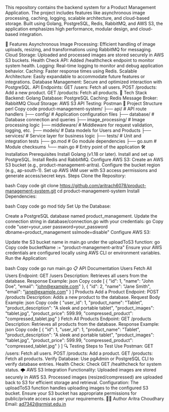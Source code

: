 This repository contains the backend system for a Product Management Application. The project includes features like asynchronous image processing, caching, logging, scalable architecture, and cloud-based storage. Built using Golang, PostgreSQL, Redis, RabbitMQ, and AWS S3, the application emphasizes high performance, modular design, and cloud-based integration.

📜 Features
Asynchronous Image Processing: Efficient handling of image uploads, resizing, and transformations using RabbitMQ for messaging.
Cloud Storage: Uploaded and processed images are stored securely in AWS S3 buckets.
Health Check API: Added /healthcheck endpoint to monitor system health.
Logging: Real-time logging to monitor and debug application behavior.
Caching: Faster response times using Redis.
Scalable Architecture: Easily expandable to accommodate future features or integrations.
Database Management: Secure and optimized interaction with PostgreSQL.
API Endpoints:
GET /users: Fetch all users.
POST /products: Add a new product.
GET /products: Fetch all products.
🚀 Tech Stack
Backend: Golang
Database: PostgreSQL
Caching: Redis
Message Broker: RabbitMQ
Cloud Storage: AWS S3
API Testing: Postman
📂 Project Structure
perl
Copy code
product-management-system/
├── api/                 # API route handlers
├── config/              # Application configuration files
├── database/            # Database connection and queries
├── image_processing/    # Image processing logic
├── middleware/          # Middleware for request validation, logging, etc.
├── models/              # Data models for Users and Products
├── services/            # Service layer for business logic
├── tests/               # Unit and integration tests
├── go.mod               # Go module dependencies
├── go.sum               # Module checksums
└── main.go              # Entry point of the application
🛠️ Installation
Prerequisites
Install Golang (v1.18 or later).
Install and set up PostgreSQL.
Install Redis and RabbitMQ.
Configure AWS S3:
Create an AWS S3 bucket (e.g., product-management-aritra).
Configure the bucket region (e.g., ap-south-1).
Set up AWS IAM user with S3 access permissions and generate access/secret keys.
Steps
Clone the Repository:

bash
Copy code
git clone https://github.com/aritrach6078/product-management-system.git
cd product-management-system
Install Dependencies:

bash
Copy code
go mod tidy
Set Up the Database:

Create a PostgreSQL database named product_management.
Update the connection string in database/connection.go with your credentials:
go
Copy code
"user=your_user password=your_password dbname=product_management sslmode=disable"
Configure AWS S3:

Update the S3 bucket name in main.go under the uploadToS3 function:
go
Copy code
bucketName := "product-management-aritra"
Ensure your AWS credentials are configured locally using AWS CLI or environment variables.
Run the Application:

bash
Copy code
go run main.go
📋 API Documentation
Users
Fetch All Users
Endpoint: GET /users
Description: Retrieves all users from the database.
Response Example:
json
Copy code
[
  {
    "id": 1,
    "name": "John Doe",
    "email": "john@example.com"
  },
  {
    "id": 2,
    "name": "Jane Smith",
    "email": "jane@example.com"
  }
]
Products
Add a Product
Endpoint: POST /products
Description: Adds a new product to the database.
Request Body Example:
json
Copy code
{
  "user_id": 1,
  "product_name": "Tablet",
  "product_description": "A sleek and portable tablet",
  "product_images": "tablet.jpg",
  "product_price": 599.99,
  "compressed_product": "compressed_tablet.jpg"
}
Fetch All Products
Endpoint: GET /products
Description: Retrieves all products from the database.
Response Example:
json
Copy code
[
  {
    "id": 1,
    "user_id": 1,
    "product_name": "Tablet",
    "product_description": "A sleek and portable tablet",
    "product_images": "tablet.jpg",
    "product_price": 599.99,
    "compressed_product": "compressed_tablet.jpg"
  }
]
🔍 Testing
Steps to Test
Use Postman:
GET /users: Fetch all users.
POST /products: Add a product.
GET /products: Fetch all products.
Verify Database:
Use pgAdmin or PostgreSQL CLI to verify database entries.
Health Check:
Check GET /healthcheck for system status.
🌩️ AWS S3 Integration
Functionality:
Uploaded images are stored securely in AWS S3.
Processed images (resized/compressed) are uploaded back to S3 for efficient storage and retrieval.
Configuration:
The uploadToS3 function handles uploading images to the configured S3 bucket.
Ensure your S3 bucket has appropriate permissions for public/private access as per your requirements.
🧑‍💻 Author
Aritra Choudhary
Email: ad7342@srmist.edu.in
